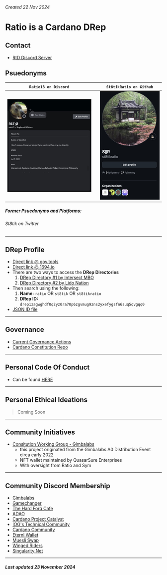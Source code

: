 ###### Created 22 Nov 2024

# Ratio is a Cardano DRep

## Contact
- [RtD Discord Server](https://discord.gg/ru9BsJPs5F)

## Psuedonyms
| `Ratio13 on Discord` |    | `St8tikRatio on Github` |
| ------------------ | -- |--------------------- |
|![img](https://github.com/st8tikratio/cardano_DRep/blob/main/ratio_discord_prof.jpeg) | | ![img](https://github.com/st8tikratio/cardano_DRep/blob/main/SR_Github_Prof.jpeg) |
##### Former Psuedonyms and Platforms:
###### St8tik on Twitter

---

## DRep Profile
- [Direct link @ gov.tools](https://gov.tools/drep_directory/drep1zagwghdf0q2yz0ra70p6zgvmug9zns2yxefygsfn6suq5qvgqq0)
- [Direct link @ 1694.io](https://www.1694.io/en/dreps/drep1zagwghdf0q2yz0ra70p6zgvmug9zns2yxefygsfn6suq5qvgqq0)
- There are two ways to access the **DRep Directories**
  1. [DRep Directory #1 by Intersect MBO](https://gov.tools/drep_directory)
  2. [DRep Directory #2 by Lido Nation](https://www.1694.io/en/dreps/list)
- Then search using the following:
   1. **Name:** `ratio` OR `st8tik` OR `st8tikratio`
   2. **DRep ID:** `drep1zagwghdf0q2yz0ra70p6zgvmug9zns2yxefygsfn6suq5qvgqq0`
- [JSON ID file](https://github.com/st8tikratio/cardano_DRep/blob/main/Ratio%20-%20aka%20St8t.jsonld)

---

##  Governance
- [Current Governance Actions](https://gov.tools/governance_actions)
- [Cardano Constitution Repo](https://github.com/st8tikratio/Cardano_Con_and_Gov)

---

## Personal Code Of Conduct

- Can be found [HERE](https://github.com/st8tikratio/cardano_DRep/blob/main/ratio-coc.md)

---

## Personal Ethical Ideations

> Coming Soon

---

## Community Initiatives
- [Consitution Working Group - Gimbalabs](https://github.com/st8tikratio/Constitution_WG_2022)
  - this project originated from the Gimbalabs A0 Distribution Event circa early 2022
  - NFT wallet maintained by QuasarSure Enterprises
  - With oversight from Ratio and Sym

---

## Community Discord Membership
- [Gimbalabs](https://discord.gg/76ZJzG6v97)
- [Gamechanger](https://discord.gg/ZXJ9nZw4YB)
- [The Hard Forq Cafe](https://discord.gg/HT6vJ45dZ7)
- [ADAO](https://discord.gg/hSMXBjbDat)
- [Cardano Project Catalyst](https://discord.gg/BEs54nVq)
- [IOG's Technical Community](https://discord.gg/inputoutput)
- [Cardano Community](https://discord.gg/vd3jeatFr6)
- [Eternl Wallet](https://discord.gg/eternlwallet)
- [Muesli Swap](https://discord.gg/axAxbRtk36)
- [Winged Riders](https://discord.gg/hGhrUZabdc)
- [Singularity Net](https://discord.gg/snet)

---

##### Last updated 23 November 2024
